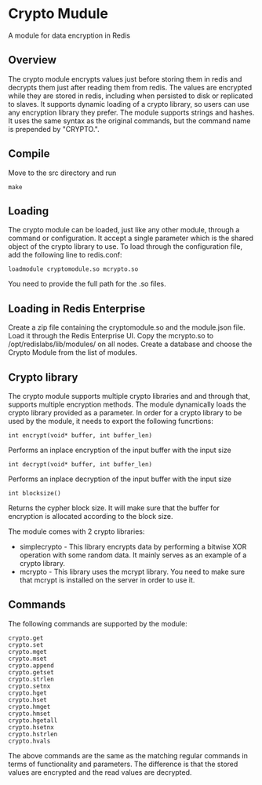 # Crypto Mudule

A module for data encryption in Redis

## Overview
The crypto module encrypts values just before storing them in redis and decrypts them just after reading them from redis. 
The values are encrypted while they are stored in redis, including when persisted to disk or replicated to slaves.
It supports dynamic loading of a crypto library, so users can use any encryption library they prefer.
The module supports strings and hashes. It uses the same syntax as the original commands, but the command name is prepended by "CRYPTO.".

## Compile
Move to the src directory and run
```
make
```

## Loading
The crypto module can be loaded, just like any other module, through a command or configuration.
It accept a single parameter which is the shared object of the crypto library to use.
To load through the configuration file, add the following line to redis.conf:
```
loadmodule cryptomodule.so mcrypto.so
```

You need to provide the full path for the .so files.

## Loading in Redis Enterprise
Create a zip file containing the cryptomodule.so and the module.json file.
Load it through the Redis Enterprise UI.
Copy the mcrypto.so to /opt/redislabs/lib/modules/ on all nodes.
Create a database and choose the Crypto Module from the list of modules.

## Crypto library
The crypto module supports multiple crypto libraries and and through that, supports multiple encryption methods.
The module dynamically loads the crypto library provided as a parameter.
In order for a crypto library to be used by the module, it needs to export the following funcrtions:

```
int encrypt(void* buffer, int buffer_len)
```
Performs an inplace encryption of the input buffer with the input size

```
int decrypt(void* buffer, int buffer_len)
```
Performs an inplace decryption of the input buffer with the input size

```
int blocksize()
```
Returns the cypher block size. It will make sure that the buffer for encryption is allocated according to the block size.

The module comes with 2 crypto libraries:
* simplecrypto - This library encrypts data by performing a bitwise XOR operation with some random data. It mainly serves as an example of a crypto library.
* mcrypto - This library uses the mcrypt library. You need to make sure that mcrypt is installed on the server in order to use it.

## Commands
The following commands are supported by the module:

```
crypto.get
crypto.set
crypto.mget
crypto.mset
crypto.append
crypto.getset
crypto.strlen
crypto.setnx
crypto.hget
crypto.hset
crypto.hmget
crypto.hmset
crypto.hgetall
crypto.hsetnx
crypto.hstrlen
crypto.hvals
```

The above commands are the same as the matching regular commands in terms of functionality and parameters. The difference is that the stored values are encrypted and the read values are decrypted.






